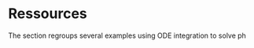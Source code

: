 # Ressources

The section regroups several examples using ODE integration to solve ph

```{tableofcontents}
```
